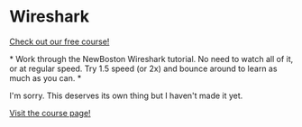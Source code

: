 # Wireshark

[Check out our free course!](https://academy.hoppersroppers.org/mod/page/view.php?id=725)

<UNFUCKTHIS>
 * Work through the NewBoston Wireshark tutorial. No need to watch all of it, or at regular speed. Try 1.5 speed (or 2x) and bounce around to learn as much as you can.
    * <https://www.youtube.com/watch?v=flDzURAm8wQ&list=PL6gx4Cwl9DGBI2ZFuyZOl5Q7sptR7PwYN>

 I'm sorry. This deserves its own thing but I haven't made it yet.
 

[Visit the course page!](https://academy.hoppersroppers.org/mod/assign/view.php?id=725)
 
